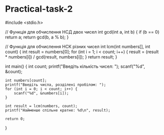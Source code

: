 # Practical-task-2
#include <stdio.h>

// Функція для обчислення НСД двох чисел
int gcd(int a, int b) {
    if (b == 0)
        return a;
    return gcd(b, a % b);
}

// Функція для обчислення НСК різних чисел
int lcm(int numbers[], int count) {
    int result = numbers[0];
    for (int i = 1; i < count; i++) {
        result = (result * numbers[i]) / gcd(result, numbers[i]);
    }
    return result;
}

int main() {
    int count;
    printf("Введіть кількість чисел: ");
    scanf("%d", &count);

    int numbers[count];
    printf("Введіть числа, розділені пробілом: ");
    for (int i = 0; i < count; i++) {
        scanf("%d", &numbers[i]);
    }

    int result = lcm(numbers, count);
    printf("Найменше спільне кратне: %d\n", result);

    return 0;
}
